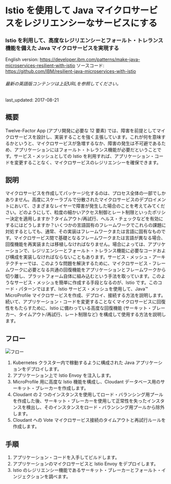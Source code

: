 # Istio を使用して Java マイクロサービスをレジリエンシーなサービスにする

### Istio を利用して、高度なレジリエンシーとフォールト・トレランス機能を備えた Java マイクロサービスを実現する

English version: https://developer.ibm.com/patterns/make-java-microservices-resilient-with-istio
  ソースコード: https://github.com/IBM/resilient-java-microservices-with-istio

###### 最新の英語版コンテンツは上記URLを参照してください。
last_updated: 2017-08-21

 
## 概要

Twelve-Factor App (アプリ開発に必要な 12 要素) では、障害を前提としてマイクロサービスを設計し、実装することを強く主張しています。これが何を意味するかというと、マイクロサービスが急増するなか、障害の発生は不可避であるため、アプリケーションにはフォールト・トレランス機能が必要だということです。サービス・メッシュとしての Istio を利用すれば、アプリケーション・コードを変更することなく、マイクロサービスのレジリエンシーを確保できます。

## 説明

マイクロサービスを作成してパッケージ化するのは、プロセス全体の一部でしかありません。高度にスケーラブルで分散されたマイクロサービスのデプロイメントにおいて、さまざまなレイヤーで障害が発生した場合のことを考えてみてください。どのようにして、粒度の細かいアクセス制御とレート制限といったポリシー決定を適用しますか？タイムアウト/再試行、ヘルス・チェックなどを有効にするにはどうしますか？いくつかの言語固有のフレームワークでこれらの課題に対処するとしても、通常、その実装はフレームワークまたは言語に固有なものです。マイクロサービス間で基礎となるフレームワークまたは言語が異なる場合、回復機能を再実装または移植しなければなりません。場合によっては、アプリケーションで、レジリエンシーとフォールト・トレランス機能に必要なコードおよび構成を実装しなければならないこともあります。サービス・メッシュ・アーキテクチャーでは、このような問題を解決するために、マイクロサービス・フレームワークに必要となる共通の回復機能をアプリケーションとフレームワークから切り離し、プラットフォーム自体に組み込むという手法を取っています。このようなサービス・メッシュを簡単に作成する手段となるのが、Istio です。このコード・パターンではまず、Istio サービス・メッシュを使用して、Java&trade; MicroProfile マイクロサービスを作成、デプロイ、接続する方法を説明します。続いて、アプリケーション・コードを変更することなくマイクロサービスに回復性をもたらすために、Istio に備わっている高度な回復機能 (サーキット・ブレーカー、タイムアウト/再試行、レート制限など) を構成して使用する方法を説明します。

## フロー

![フロー](../../images/make-java-microservices-resilient-with-istio-arch-flow.png)

1. Kubernetes クラスター内で稼動するように構成された Java アプリケーションをデプロイします。
1. アプリケーション上で Istio Envoy を注入します。
1. MicroProfile 用に高度な Istio 機能を構成し、Cloudant データベース用のサーキット・ブレーカーを作成します。
1. Cloudant の 2 つのインスタンスを使用してロード・バランシング用プールを作成した後、サーキット・ブレーカーを使用して正常性を失ったインスタンスを検出し、そのインスタンスをロード・バランシング用プールから除外します。
1. Cloudant への Vote マイクロサービス接続のタイムアウトと再試行ルールを作成します。

## 手順

1.  アプリケーション・コードを入手してビルドします。
1.  アプリケーションのマイクロサービスと Istio Envoy をデプロイします。
1.  Istio のレジリエンシー機能であるサーキット・ブレーカーとフォールト・インジェクションを調べます。
